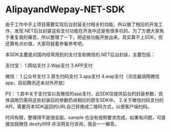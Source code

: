 # AlipayandWepay-NET-SDK

由于工作中手上项目需要实现后台封装支付相关的功能，所以做了相应的开发工作，发现.NET后台封装这些支付功能在开发中还是有很多坑的，为了方便大家免于重复我的痛苦，所以整理了一下，把这些功能开放出来，其实算不上SDK，但还算有点价值，大家将就着参看参考吧。

本SDK主要是对国内经常用到的支付宝和微信的.NET后台封装，主要包括：

支付宝：
1.网站支付
2.Wap支付
3.APP支付

微信：
1.公众号支付
2.原生扫码支付
3.app支付
4.wap支付（浏览器调用微信app，目前腾讯还未对外开放）

PS：
1.其中关于支付宝以及微信的app支付，此SDK仅提供后台的封装参数，具体调用仍需将这些封装后的参数扔进相应的原生SDK中。
2.关于微信扫码支付的API，需要将本SDK返回的URL自己转换成二维码方式，以便客户端扫码。   

时间有限，整理得不是很全面，sample 也没有按照要求完成，如果有问题，可直接加我微信 desity999 并注明支付咨询，我会一一解答。



